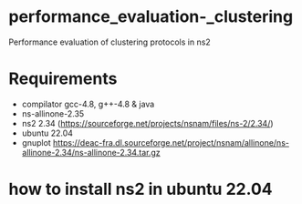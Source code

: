 # performance_evaluation-_clustering
Performance evaluation of clustering protocols in ns2

# Requirements
- compilator gcc-4.8, g++-4.8 & java
- ns-allinone-2.35 
- ns2 2.34 (https://sourceforge.net/projects/nsnam/files/ns-2/2.34/)
- ubuntu 22.04
- gnuplot
https://deac-fra.dl.sourceforge.net/project/nsnam/allinone/ns-allinone-2.34/ns-allinone-2.34.tar.gz

# how to install ns2 in ubuntu 22.04
